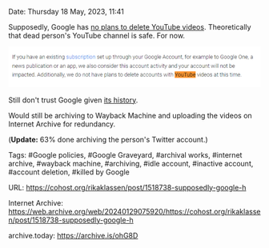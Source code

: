 Date: Thursday 18 May, 2023, 11:41

Supposedly, Google has [no plans to delete YouTube videos](https://twitter.com/YouTubeLiaison/status/1658993115657809920). Theoretically that dead person's YouTube channel is safe. For now.

![If you have an existing subscription set up through your Google Account, for example to Google One, a news publication or an app, we also consider this account activity and your account will not be impacted. Additionally, we do not have plans to delete accounts with YouTube videos at this time.](https://raw.githubusercontent.com/rikaklassen/Cohost/main/pictures/youtubeaccount.webp)

Still don't trust Google given [its history](https://killedbygoogle.com/).

Would still be archiving to Wayback Machine and uploading the videos on Internet Archive for redundancy.

(**Update:** 63% done archiving the person's Twitter account.)

Tags: #Google policies, #Google Graveyard, #archival works, #internet archive, #wayback machine, #archiving, #idle account, #inactive account, #account deletion, #killed by Google

URL: https://cohost.org/rikaklassen/post/1518738-supposedly-google-h

Internet Archive: https://web.archive.org/web/20240129075920/https://cohost.org/rikaklassen/post/1518738-supposedly-google-h

archive.today: https://archive.is/ohG8D
<!--
If you apperciate the blog post, please consider contributing to the COVID fund: https://www.paypal.me/bglamours.
-->
